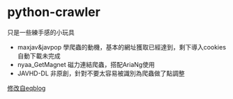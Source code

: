 # python-crawler
只是一些練手感的小玩具
* maxjav&javpop
學爬蟲的動機，基本的網址獲取已經達到，剩下導入cookies自動下載未完成
* nyaa_GetMagnet
磁力連結爬蟲，搭配AriaNg使用
* JAVHD-DL
非原創，針對不要太容易被識別為爬蟲做了點調整

[修改自eqblog](http://www.hostloc.com/thread-433873-1-1.html)
